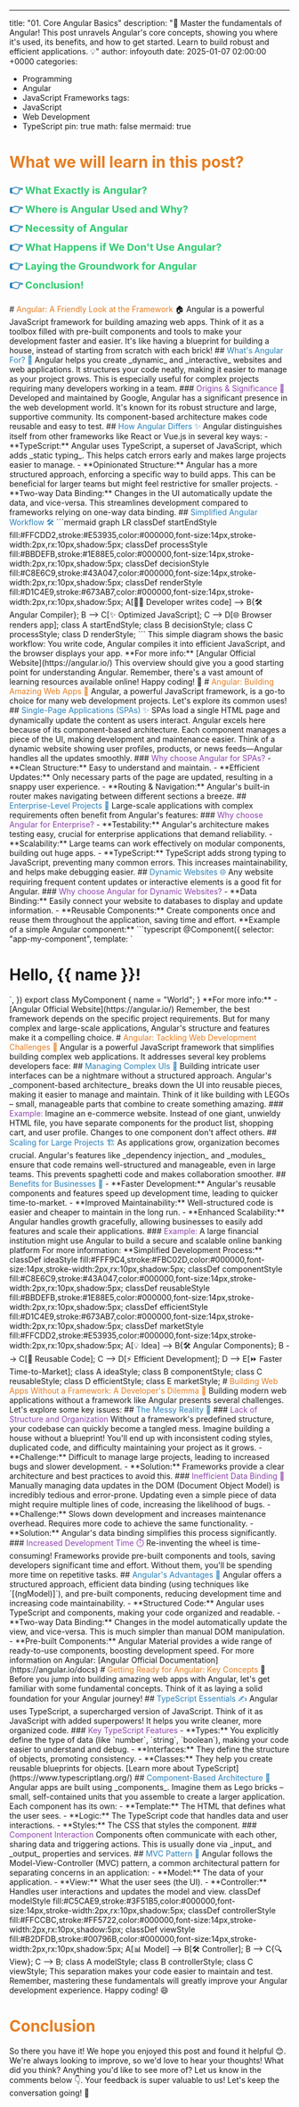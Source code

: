 ---

title: "01. Core Angular Basics"
description: "🚀 Master the fundamentals of Angular! This post unravels Angular's core concepts, showing you where it's used, its benefits, and how to get started. Learn to build robust and efficient applications. 💡"
author: infoyouth
date: 2025-01-07 02:00:00 +0000
categories:

- Programming
- Angular
- JavaScript Frameworks
  tags:
- JavaScript
- Web Development
- TypeScript
  pin: true
  math: false
  mermaid: true

# <span style="color:#e67e22;">What we will learn in this post?</span>

<ul style='list-style-type: none; padding-left: 0;'>
<li><span style='color: #2980b9; font-size: 20px; font-weight: bold;'>👉</span> <span style='color: #2ecc71; font-size: 18px; font-weight: bold;'>What Exactly is Angular?</span></li>
<li><span style='color: #2980b9; font-size: 20px; font-weight: bold;'>👉</span> <span style='color: #2ecc71; font-size: 18px; font-weight: bold;'>Where is Angular Used and Why?</span></li>
<li><span style='color: #2980b9; font-size: 20px; font-weight: bold;'>👉</span> <span style='color: #2ecc71; font-size: 18px; font-weight: bold;'>Necessity of Angular</span></li>
<li><span style='color: #2980b9; font-size: 20px; font-weight: bold;'>👉</span> <span style='color: #2ecc71; font-size: 18px; font-weight: bold;'>What Happens if We Don't Use Angular?</span></li>
<li><span style='color: #2980b9; font-size: 20px; font-weight: bold;'>👉</span> <span style='color: #2ecc71; font-size: 18px; font-weight: bold;'>Laying the Groundwork for Angular</span></li>
<li><span style='color: #2980b9; font-size: 20px; font-weight: bold;'>👉</span> <span style='color: #2ecc71; font-size: 18px; font-weight: bold;'>Conclusion!</span></li>
</ul>
# <span style="color:#e67e22">Angular: A Friendly Look at the Framework</span> 🏠
Angular is a powerful JavaScript framework for building amazing web apps. Think of it as a toolbox filled with pre-built components and tools to make your development faster and easier. It's like having a blueprint for building a house, instead of starting from scratch with each brick!
## <span style="color:#2980b9">What's Angular For? 🤔</span>
Angular helps you create _dynamic_ and _interactive_ websites and web applications. It structures your code neatly, making it easier to manage as your project grows. This is especially useful for complex projects requiring many developers working in a team.
### <span style="color:#8e44ad">Origins & Significance 🌟</span>
Developed and maintained by Google, Angular has a significant presence in the web development world. It's known for its robust structure and large, supportive community. Its component-based architecture makes code reusable and easy to test.
## <span style="color:#2980b9">How Angular Differs ✨</span>
Angular distinguishes itself from other frameworks like React or Vue.js in several key ways:
- **TypeScript:** Angular uses TypeScript, a superset of JavaScript, which adds _static typing_. This helps catch errors early and makes large projects easier to manage.
- **Opinionated Structure:** Angular has a more structured approach, enforcing a specific way to build apps. This can be beneficial for larger teams but might feel restrictive for smaller projects.
- **Two-way Data Binding:** Changes in the UI automatically update the data, and vice-versa. This streamlines development compared to frameworks relying on one-way data binding.
## <span style="color:#2980b9">Simplified Angular Workflow 🛠️</span>
```mermaid
graph LR
    classDef startEndStyle fill:#FFCDD2,stroke:#E53935,color:#000000,font-size:14px,stroke-width:2px,rx:10px,shadow:5px;
    classDef processStyle fill:#BBDEFB,stroke:#1E88E5,color:#000000,font-size:14px,stroke-width:2px,rx:10px,shadow:5px;
    classDef decisionStyle fill:#C8E6C9,stroke:#43A047,color:#000000,font-size:14px,stroke-width:2px,rx:10px,shadow:5px;
    classDef renderStyle fill:#D1C4E9,stroke:#673AB7,color:#000000,font-size:14px,stroke-width:2px,rx:10px,shadow:5px;
    A[👨‍💻 Developer writes code] --> B{🛠️ Angular Compiler};
    B --> C[✨ Optimized JavaScript];
    C --> D[🌐 Browser renders app];
    class A startEndStyle;
    class B decisionStyle;
    class C processStyle;
    class D renderStyle;
```
This simple diagram shows the basic workflow: You write code, Angular compiles it into efficient JavaScript, and the browser displays your app.
**For more info:** [Angular Official Website](https://angular.io/)
This overview should give you a good starting point for understanding Angular. Remember, there's a vast amount of learning resources available online! Happy coding! 🎉
# <span style="color:#e67e22">Angular: Building Amazing Web Apps 🚀</span>
Angular, a powerful JavaScript framework, is a go-to choice for many web development projects. Let's explore its common uses!
## <span style="color:#2980b9">Single-Page Applications (SPAs) ✨</span>
SPAs load a single HTML page and dynamically update the content as users interact. Angular excels here because of its component-based architecture. Each component manages a piece of the UI, making development and maintenance easier. Think of a dynamic website showing user profiles, products, or news feeds—Angular handles all the updates smoothly.
### <span style="color:#8e44ad">Why choose Angular for SPAs?</span>
- **Clean Structure:** Easy to understand and maintain.
- **Efficient Updates:** Only necessary parts of the page are updated, resulting in a snappy user experience.
- **Routing & Navigation:** Angular's built-in router makes navigating between different sections a breeze.
## <span style="color:#2980b9">Enterprise-Level Projects 🏢</span>
Large-scale applications with complex requirements often benefit from Angular's features:
### <span style="color:#8e44ad">Why choose Angular for Enterprise?</span>
- **Testability:** Angular's architecture makes testing easy, crucial for enterprise applications that demand reliability.
- **Scalability:** Large teams can work effectively on modular components, building out huge apps.
- **TypeScript:** TypeScript adds strong typing to JavaScript, preventing many common errors. This increases maintainability, and helps make debugging easier.
## <span style="color:#2980b9">Dynamic Websites 🌐</span>
Any website requiring frequent content updates or interactive elements is a good fit for Angular.
### <span style="color:#8e44ad">Why choose Angular for Dynamic Websites?</span>
- **Data Binding:** Easily connect your website to databases to display and update information.
- **Reusable Components:** Create components once and reuse them throughout the application, saving time and effort.
**Example of a simple Angular component:**
```typescript
@Component({
  selector: "app-my-component",
  template: `<h1>Hello, {{ name }}!</h1>`,
})
export class MyComponent {
  name = "World";
}
**For more info:**
- [Angular Official Website](https://angular.io/)
Remember, the best framework depends on the specific project requirements. But for many complex and large-scale applications, Angular's structure and features make it a compelling choice.
# <span style="color:#e67e22">Angular: Tackling Web Development Challenges 💪</span>
Angular is a powerful JavaScript framework that simplifies building complex web applications. It addresses several key problems developers face:
## <span style="color:#2980b9">Managing Complex UIs 🎨</span>
Building intricate user interfaces can be a nightmare without a structured approach. Angular's _component-based architecture_ breaks down the UI into reusable pieces, making it easier to manage and maintain. Think of it like building with LEGOs – small, manageable parts that combine to create something amazing.
### <span style="color:#8e44ad">Example:</span>
Imagine an e-commerce website. Instead of one giant, unwieldy HTML file, you have separate components for the product list, shopping cart, and user profile. Changes to one component don't affect others.
## <span style="color:#2980b9">Scaling for Large Projects 🏗️</span>
As applications grow, organization becomes crucial. Angular's features like _dependency injection_ and _modules_ ensure that code remains well-structured and manageable, even in large teams. This prevents spaghetti code and makes collaboration smoother.
## <span style="color:#2980b9">Benefits for Businesses 💼</span>
- **Faster Development:** Angular's reusable components and features speed up development time, leading to quicker time-to-market.
- **Improved Maintainability:** Well-structured code is easier and cheaper to maintain in the long run.
- **Enhanced Scalability:** Angular handles growth gracefully, allowing businesses to easily add features and scale their applications.
### <span style="color:#8e44ad">Example:</span> A large financial institution might use Angular to build a secure and scalable online banking platform
For more information:
**Simplified Development Process:**
    classDef ideaStyle fill:#FFF9C4,stroke:#FBC02D,color:#000000,font-size:14px,stroke-width:2px,rx:10px,shadow:5px;
    classDef componentStyle fill:#C8E6C9,stroke:#43A047,color:#000000,font-size:14px,stroke-width:2px,rx:10px,shadow:5px;
    classDef reusableStyle fill:#BBDEFB,stroke:#1E88E5,color:#000000,font-size:14px,stroke-width:2px,rx:10px,shadow:5px;
    classDef efficientStyle fill:#D1C4E9,stroke:#673AB7,color:#000000,font-size:14px,stroke-width:2px,rx:10px,shadow:5px;
    classDef marketStyle fill:#FFCDD2,stroke:#E53935,color:#000000,font-size:14px,stroke-width:2px,rx:10px,shadow:5px;
    A[💡 Idea] --> B{🛠️ Angular Components};
    B --> C[🔄 Reusable Code];
    C --> D[⚡ Efficient Development];
    D --> E[⏩ Faster Time-to-Market];
    class A ideaStyle;
    class B componentStyle;
    class C reusableStyle;
    class D efficientStyle;
    class E marketStyle;
# <span style="color:#e67e22">Building Web Apps Without a Framework: A Developer's Dilemma 🤔</span>
Building modern web applications without a framework like Angular presents several challenges. Let's explore some key issues:
## <span style="color:#2980b9">The Messy Reality 🧹</span>
### <span style="color:#8e44ad">Lack of Structure and Organization</span>
Without a framework's predefined structure, your codebase can quickly become a tangled mess. Imagine building a house without a blueprint! You'll end up with inconsistent coding styles, duplicated code, and difficulty maintaining your project as it grows.
- **Challenge:** Difficult to manage large projects, leading to increased bugs and slower development.
- **Solution:** Frameworks provide a clear architecture and best practices to avoid this.
### <span style="color:#8e44ad">Inefficient Data Binding 🔄</span>
Manually managing data updates in the DOM (Document Object Model) is incredibly tedious and error-prone. Updating even a simple piece of data might require multiple lines of code, increasing the likelihood of bugs.
- **Challenge:** Slows down development and increases maintenance overhead. Requires more code to achieve the same functionality.
- **Solution:** Angular's data binding simplifies this process significantly.
### <span style="color:#8e44ad">Increased Development Time ⏱️</span>
Re-inventing the wheel is time-consuming! Frameworks provide pre-built components and tools, saving developers significant time and effort. Without them, you'll be spending more time on repetitive tasks.
## <span style="color:#2980b9">Angular's Advantages 🌟</span>
Angular offers a structured approach, efficient data binding (using techniques like `[(ngModel)]`), and pre-built components, reducing development time and increasing code maintainability.
- **Structured Code:** Angular uses TypeScript and components, making your code organized and readable.
- **Two-way Data Binding:** Changes in the model automatically update the view, and vice-versa. This is much simpler than manual DOM manipulation.
- **Pre-built Components:** Angular Material provides a wide range of ready-to-use components, boosting development speed.
For more information on Angular: [Angular Official Documentation](https://angular.io/docs)
# <span style="color:#e67e22">Getting Ready for Angular: Key Concepts</span> 🚀
Before you jump into building amazing web apps with Angular, let's get familiar with some fundamental concepts. Think of it as laying a solid foundation for your Angular journey!
## <span style="color:#2980b9">TypeScript Essentials ✍️</span>
Angular uses TypeScript, a supercharged version of JavaScript. Think of it as JavaScript with added superpowers! It helps you write cleaner, more organized code.
### <span style="color:#8e44ad">Key TypeScript Features</span>
- **Types:** You explicitly define the type of data (like `number`, `string`, `boolean`), making your code easier to understand and debug.
- **Interfaces:** They define the structure of objects, promoting consistency.
- **Classes:** They help you create reusable blueprints for objects.
[Learn more about TypeScript](https://www.typescriptlang.org/)
## <span style="color:#2980b9">Component-Based Architecture 🧱</span>
Angular apps are built using _components_. Imagine them as Lego bricks – small, self-contained units that you assemble to create a larger application. Each component has its own:
- **Template:** The HTML that defines what the user sees.
- **Logic:** The TypeScript code that handles data and user interactions.
- **Styles:** The CSS that styles the component.
### <span style="color:#8e44ad">Component Interaction</span>
Components often communicate with each other, sharing data and triggering actions. This is usually done via _input_ and _output_ properties and services.
## <span style="color:#2980b9">MVC Pattern 🔄</span>
Angular follows the Model-View-Controller (MVC) pattern, a common architectural pattern for separating concerns in an application:
- **Model:** The data of your application.
- **View:** What the user sees (the UI).
- **Controller:** Handles user interactions and updates the model and view.
    classDef modelStyle fill:#C5CAE9,stroke:#3F51B5,color:#000000,font-size:14px,stroke-width:2px,rx:10px,shadow:5px;
    classDef controllerStyle fill:#FFCCBC,stroke:#FF5722,color:#000000,font-size:14px,stroke-width:2px,rx:10px,shadow:5px;
    classDef viewStyle fill:#B2DFDB,stroke:#00796B,color:#000000,font-size:14px,stroke-width:2px,rx:10px,shadow:5px;
    A[📊 Model] --> B[🛠️ Controller];
    B --> C{🔍 View};
    C --> B;
    class A modelStyle;
    class B controllerStyle;
    class C viewStyle;
This separation makes your code easier to maintain and test.
Remember, mastering these fundamentals will greatly improve your Angular development experience. Happy coding! 😄
<h1><span style='color:#e67e22'>Conclusion</span></h1>
So there you have it! We hope you enjoyed this post and found it helpful 😊. We're always looking to improve, so we'd love to hear your thoughts! What did you think? Anything you'd like to see more of? Let us know in the comments below 👇. Your feedback is super valuable to us! Let's keep the conversation going! 🎉
